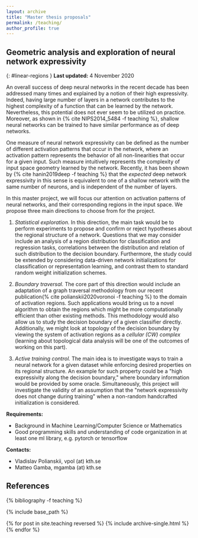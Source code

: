 ```yaml
---
layout: archive
title: "Master thesis proposals"
permalink: /teaching/
author_profile: true
---
```


## Geometric analysis and exploration of neural network expressivity
{: #linear-regions }
**Last updated:** 4 November 2020

An overall success of deep neural networks in the recent decade has been addressed many times and explained by a notion of their high expressivity. Indeed, having large number of layers in a network contributes to the highest complexity of a function that can be learned by the network. Nevertheless, this potential does not ever seem to be utilized on practice. Moreover, as shown in {% cite NIPS2014_5484 -f teaching %}, shallow neural networks can be trained to have similar performance as of deep networks.

One measure of neural network expressivity can be defined as the number of different activation patterns that occur in the network, where an activation pattern represents the behavior of all non-linearities that occur for a given input. Such measure intuitively represents the complexity of input space geometry learned by the network. Recently, it has been shown by {% cite hanin2019deep -f teaching %} that the *expected* deep network expressivity in this sense is equivalent to one of a shallow network with the same number of neurons, and is independent of the number of layers.

In this master project, we will focus our attention on activation patterns of neural networks, and their corresponding regions in the input space. We propose three main directions to choose from for the project.

1. *Statistical exploration.* In this direction, the main task would be to perform experiments to propose and confirm or reject hypotheses about the regional structure of a network. Questions that we may consider include an analysis of a region distribution for classification and regression tasks, correlations between the distribution and relation of such distribution to the decision boundary. Furthermore, the study could be extended by considering data-driven network initializations for classification or representation learning, and contrast them to standard random weight initialization schemes.

1. *Boundary traversal.* The core part of this direction would include an adaptation of a graph traversal methodology from our recent publication{% cite polianskii2020voronoi -f teaching %} to the domain of activation regions. Such applications would bring us to a novel algorithm to obtain the regions which might be more computationally efficient than other existing methods. This methodology would also allow us to study the decision boundary of a given classifier directly. Additionally, we might look at topology of the decision boundary by viewing the system of activation regions as a *cellular (CW) complex* (learning about topological data analysis will be one of the outcomes of working on this part).

1. *Active training control.* The main idea is to investigate ways to train a neural network for a given dataset while enforcing desired properties on its regional structure. An example for such property could be a "high expressivity along the decision boundary," where boundary information would be provided by some oracle. Simultaneously, this project will investigate the validity of an assumption that the "network expressivity does not change during training" when a non-random handcrafted initialization is considered.

**Requirements:**<br>
 * Background in Machine Learning/Computer Science or Mathematics
 * Good programming skills and understanding of code organization in at least one ml library, e.g. pytorch or tensorflow

**Contacts:**<br>
 * Vladislav Polianskii, vpol (at) kth.se
 * Matteo Gamba, mgamba (at) kth.se


## References
{% bibliography -f teaching %}

{% include base_path %}

{% for post in site.teaching reversed %}
  {% include archive-single.html %}
{% endfor %}
